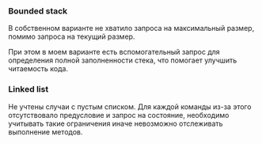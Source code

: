 ### Bounded stack

В собственном варианте не хватило запроса на максимальный размер,
помимо запроса на текущий размер. 

При этом в моем варианте есть вспомогательный запрос для определения полной заполненности
стека, что помогает улучшить читаемость кода.


### Linked list

Не учтены случаи с пустым списком.
Для каждой команды из-за этого отсутствовало предусловие и запрос на состояние,
необходимо учитывать такие ограничения иначе невозможно отслеживать выполнение методов.
